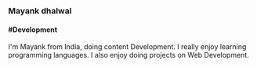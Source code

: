 ### Mayank dhalwal
#### #Development
I'm Mayank from India, doing content Development. I really enjoy learning programming languages. I also enjoy doing projects on Web Development.
